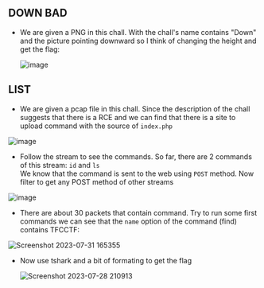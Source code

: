 <h2>DOWN BAD</h2>

- We are given a PNG in this chall. With the chall's name contains "Down" and the picture pointing downward so I think of changing the height and get the flag:
  
  ![image](https://github.com/M1nh-Duk/Writeups/assets/100038173/182d0908-a7dc-4ca3-bbe3-9c75764a644a)

<h2>LIST</h2>

- We are given a pcap file in this chall. Since the description of the chall suggests that there is a RCE and we can find that there is a site to upload command with the source of <code>index.php</code>

![image](https://github.com/M1nh-Duk/Writeups/assets/100038173/6db15ed1-1a26-406b-8a33-c08dec750025)

- Follow the stream to see the commands. So far, there are 2 commands of this stream: <code>id</code> and <code>ls</code>
<br> We know that the command is sent to the web using <code>POST</code> method. Now filter to get any POST method of other streams

![image](https://github.com/M1nh-Duk/Writeups/assets/100038173/82da3941-d7c6-431c-8a2d-ea819c6b3a72)

- There are about 30 packets that contain command. Try to run some first commands we can see that the <code>name</code> option of the command (find) contains TFCCTF:
  
![Screenshot 2023-07-31 165355](https://github.com/M1nh-Duk/Writeups/assets/100038173/a68737c7-fd25-4415-9f1d-f73d9b9effe0)

- Now use tshark and a bit of formating to get the flag

  ![Screenshot 2023-07-28 210913](https://github.com/M1nh-Duk/Writeups/assets/100038173/b82eda7f-726b-47c2-bb2e-89d215f7eecd)
